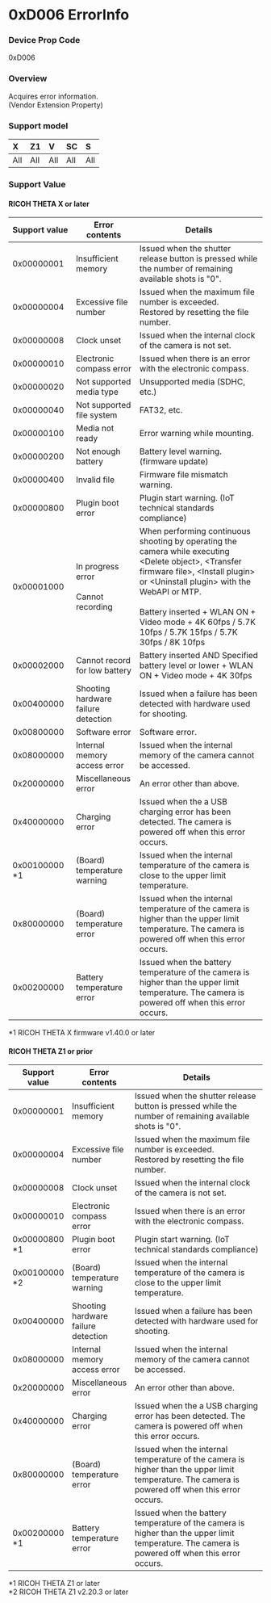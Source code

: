 # 0xD006 ErrorInfo

### Device Prop Code

0xD006

### Overview

Acquires error information.   
(Vendor Extension Property)

### Support model

| X | Z1 | V | SC | S |
|:--|:--|:--|:--|:--|
| All | All | All | All | All |

### Support Value

#### RICOH THETA X or later

<table>
    <thead>
      <tr>
        <th width="25%">Support value</th>
        <th width="25%">Error contents</th>
        <th width="50%">Details</th>
      </tr>
    </thead>
    <tbody>
      <tr>
        <td>0x00000001</td>
        <td>Insufficient memory</td>
        <td>Issued when the shutter release button is pressed while the number of remaining available shots is "0".</td>
      </tr>
      <tr>
        <td>0x00000004</td>
        <td>Excessive file number</td>
        <td>Issued when the maximum file number is exceeded.<br>Restored by resetting the file number.</td>
      </tr>
      <tr>
        <td>0x00000008</td>
        <td>Clock unset</td>
        <td>Issued when the internal clock of the camera is not set.</td>
      </tr>
      <tr>
        <td>0x00000010</td>
        <td>Electronic compass error</td>
        <td>Issued when there is an error with the electronic compass.</td>
      </tr>
      <tr>
        <td>0x00000020</td>
        <td>Not supported media type</td>
        <td>Unsupported media (SDHC, etc.)</td>
      </tr>
      <tr>
        <td>0x00000040</td>
        <td>Not supported file system</td>
        <td>FAT32, etc.</td>
      </tr>
      <tr>
        <td>0x00000100</td>
        <td>Media not ready</td>
        <td>Error warning while mounting.</td>
      </tr>
      <tr>
        <td>0x00000200</td>
        <td>Not enough battery</td>
        <td>Battery level warning. (firmware update)</td>
      </tr>
      <tr>
        <td>0x00000400</td>
        <td>Invalid file</td>
        <td>Firmware file mismatch warning.</td>
      </tr>
      <tr>
        <td>0x00000800</td>
        <td>Plugin boot error </td>
        <td>Plugin start warning. (IoT technical standards compliance)</td>
      </tr>
      <tr>
        <td>0x00001000</td>
        <td>In progress error<br><br>Cannot recording</td>
        <td>When performing continuous shooting by operating the camera while executing &lt;Delete object&gt;, &lt;Transfer firmware file&gt;, &lt;Install plugin&gt; or &lt;Uninstall plugin&gt; with the WebAPI or MTP.<br><br>Battery inserted + WLAN ON + Video mode + 4K 60fps / 5.7K 10fps / 5.7K 15fps / 5.7K 30fps / 8K 10fps</td>
      </tr>
      <tr>
        <td>0x00002000</td>
        <td>Cannot record for low battery</td>
        <td>Battery inserted AND Specified battery level or lower + WLAN ON + Video mode + 4K 30fps</td>
      </tr>
      <tr>
        <td>0x00400000</td>
        <td>Shooting hardware failure detection</td>
        <td>Issued when a failure has been detected with hardware used for shooting.</td>
      </tr>
      <tr>
        <td>0x00800000</td>
        <td>Software error</td>
        <td>Software error.</td>
      </tr>
      <tr>
        <td>0x08000000</td>
        <td>Internal memory access error</td>
        <td>Issued when the internal memory of the camera cannot be accessed.</td>
      </tr>
      <tr>
        <td>0x20000000</td>
        <td>Miscellaneous error</td>
        <td>An error other than above.</td>
      </tr>
      <tr>
        <td>0x40000000</td>
        <td>Charging error</td>
        <td>Issued when the a USB charging error has been detected. The camera is powered off when this error occurs.</td>
      </tr>
      <tr>
        <td>0x00100000 *1</td>
        <td>(Board) temperature warning</td>
        <td>Issued when the internal temperature of the camera is close to the upper limit temperature.</td>
      </tr>
      <tr>
        <td>0x80000000</td>
        <td>(Board) temperature error</td>
        <td>Issued when the internal temperature of the camera is higher than the upper limit temperature. The camera is powered off when this error occurs.</td>
      </tr>
      <tr>
        <td>0x00200000</td>
        <td>Battery temperature error</td>
        <td>Issued when the battery temperature of the camera is higher than the upper limit temperature. The camera is powered off when this error occurs.</td>
      </tr>
    </tbody>
  </table>  

\*1 RICOH THETA X firmware v1.40.0 or later

#### RICOH THETA Z1 or prior

<table>
    <thead>
      <tr>
        <th width="22%">Support value</th>
        <th width="23%">Error contents</th>
        <th width="55%">Details</th>
      </tr>
    </thead>
    <tbody>
      <tr>
        <td>0x00000001</td>
        <td>Insufficient memory</td>
        <td>Issued when the shutter release button is pressed while the number of remaining available shots is "0".</td>
      </tr>
      <tr>
        <td>0x00000004</td>
        <td>Excessive file number</td>
        <td>Issued when the maximum file number is exceeded.<br>Restored by resetting the file number.</td>
      </tr>
      <tr>
        <td>0x00000008</td>
        <td>Clock unset</td>
        <td>Issued when the internal clock of the camera is not set.</td>
      </tr>
      <tr>
        <td>0x00000010</td>
        <td>Electronic compass error</td>
        <td>Issued when there is an error with the electronic compass.</td>
      </tr>
      <tr>
        <td>0x00000800 *1</td>
        <td>Plugin boot error </td>
        <td>Plugin start warning. (IoT technical standards compliance)</td>
      </tr>
      <tr>
        <td>0x00100000 *2</td>
        <td>(Board) temperature warning</td>
        <td>Issued when the internal temperature of the camera is close to the upper limit temperature.</td>
      </tr>
      <tr>
        <td>0x00400000</td>
        <td>Shooting hardware failure detection</td>
        <td>Issued when a failure has been detected with hardware used for shooting.</td>
      </tr>
      <tr>
        <td>0x08000000</td>
        <td>Internal memory access error</td>
        <td>Issued when the internal memory of the camera cannot be accessed.</td>
      </tr>
      <tr>
        <td>0x20000000</td>
        <td>Miscellaneous error</td>
        <td>An error other than above.</td>
      </tr>
      <tr>
        <td>0x40000000</td>
        <td>Charging error</td>
        <td>Issued when the a USB charging error has been detected. The camera is powered off when this error occurs.</td>
      </tr>
      <tr>
        <td>0x80000000</td>
        <td>(Board) temperature error</td>
        <td>Issued when the internal temperature of the camera is higher than the upper limit temperature. The camera is powered off when this error occurs.</td>
      </tr>
      <tr>
        <td>0x00200000 *1</td>
        <td>Battery temperature error</td>
        <td>Issued when the battery temperature of the camera is higher than the upper limit temperature. The camera is powered off when this error occurs.</td>
      </tr>
    </tbody>
  </table>  

\*1 RICOH THETA Z1 or later  
\*2 RICOH THETA Z1 v2.20.3 or later  
